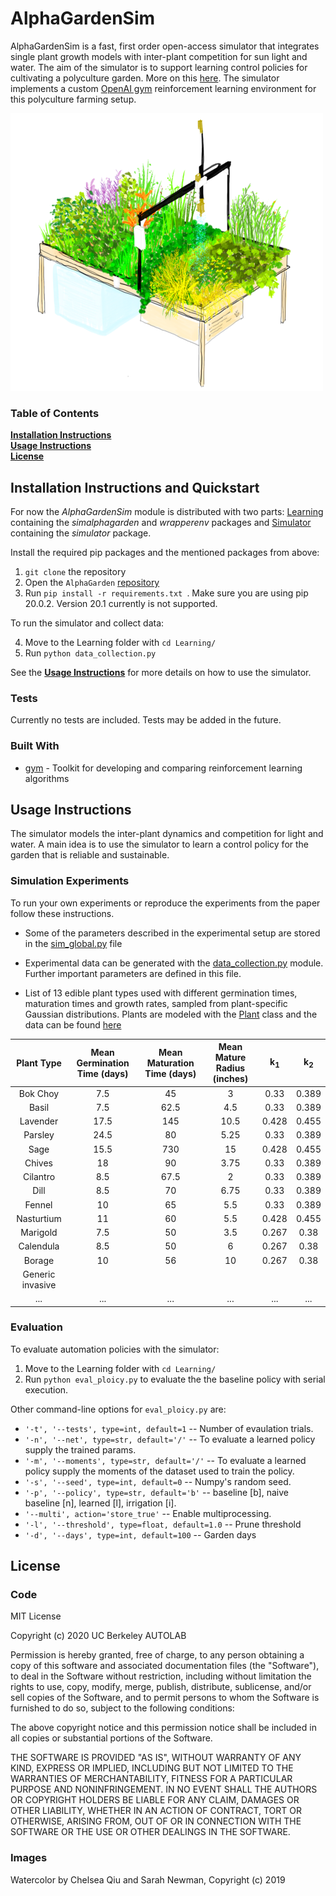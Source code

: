 # AlphaGardenSim

AlphaGardenSim is a fast, first order open-access simulator that integrates single plant growth models with inter-plant 
competition for sun light and water. The aim of the simulator is to support learning control policies for cultivating
a polyculture garden. More on this [here](http://alphagarden.org/). 
The simulator implements a custom [OpenAI gym](https://gym.openai.com/) reinforcement learning environment for this 
polyculture farming setup.

![AlphaGarden Watercolering](store-assets/watercolorAlphaGarden.png)

### Table of Contents
**[Installation Instructions](#installation-instructions)**<br>
**[Usage Instructions](#usage-instructions)**<br>
**[License](#next-steps)**<br>

## Installation Instructions and Quickstart

For now the *AlphaGardenSim* module is distributed with two parts: [Learning](https://github.com/BerkeleyAutomation/AlphaGarden/Learning) 
containing the *simalphagarden* and *wrapperenv* packages and [Simulator](https://github.com/BerkeleyAutomation/AlphaGarden/Simulator) 
containing the *simulator* package.

Install the required pip packages and the mentioned packages from above:

1. `git clone` the repository
2. Open the `AlphaGarden` [repository](https://github.com/BerkeleyAutomation/AlphaGarden/)
3. Run ```pip install -r requirements.txt ```. Make sure you are using pip 20.0.2. Version 20.1 currently is not supported.

To run the simulator and collect data:

4. Move to the Learning folder with `cd Learning/`
5. Run `python data_collection.py`

See the **[Usage Instructions](#usage-instructions)** for more details on how to use the simulator.

### Tests

Currently no tests are included. Tests may be added in the future.

### Built With

* [gym](https://gym.openai.com/) - Toolkit for developing and comparing reinforcement learning algorithms

## Usage Instructions

The simulator models the inter-plant dynamics and competition for light and water. A main idea is to use the simulator
to learn a control policy for the garden that is reliable and sustainable.

### Simulation Experiments

To run your own experiments or reproduce the experiments from the paper follow these instructions.

* Some of the parameters described in the experimental setup are stored in the [sim_global.py](AlphaGarden/Simulator/simulator/sim_globals.py) file 

* Experimental data can be generated with the [data_collection.py](AlphaGarden/Learning/data_collection.py) module. Further important parameters are defined in this file.

* List of 13 edible plant types used with different germination times, maturation times and growth rates, sampled from plant-specific Gaussian distributions.
Plants are modeled with the [Plant](AlphaGarden/Simulator/simulator/plant.py) class and the data can be found [here](AlphaGarden/Simulator/simulator/plant_presets.py)

| Plant Type       | Mean Germination Time (days)  | Mean Maturation Time (days)  | Mean Mature Radius (inches) | k<sub>1</sub> | k<sub>2</sub> |
|:----------------:|:-----------------------------:|:----------------------------:|:---------------------------:|:-------------:|:-------------:|
| Bok Choy         |7.5                            |45                            |3                            |0.33           |0.389          |
| Basil            |7.5                            |62.5                          |4.5                          |0.33           |0.389          |
| Lavender         |17.5                           |145                           |10.5                         |0.428          |0.455          |
| Parsley          |24.5                           |80                            |5.25                         |0.33           |0.389          |
| Sage             |15.5                           |730                           |15                           |0.428          |0.455          |
| Chives           |18                             |90                            |3.75                         |0.33           |0.389          |
| Cilantro         |8.5                            |67.5                          |2                            |0.33           |0.389          |
| Dill             |8.5                            |70                            |6.75                         |0.33           |0.389          |
| Fennel           |10                             |65                            |5.5                          |0.33           |0.389          |
| Nasturtium       |11                             |60                            |5.5                          |0.428          |0.455          |
| Marigold         |7.5                            |50                            |3.5                          |0.267          |0.38           |
| Calendula        |8.5                            |50                            |6                            |0.267          |0.38           |
| Borage           |10                             |56                            |10                           |0.267          |0.38           |
| Generic invasive |                               |                              |                             |               |               |
| ...              | ...                           |...                           |...                          |...            | ...           |

### Evaluation

To evaluate automation policies with the simulator:

1. Move to the Learning folder with `cd Learning/`
2. Run `python eval_ploicy.py` to evaluate the the baseline policy with serial execution.

Other command-line options for `eval_ploicy.py` are:
* `'-t', '--tests', type=int, default=1` -- Number of evaulation trials.
* `'-n', '--net', type=str, default='/'` -- To evaluate a learned policy supply the trained params.
* `'-m', '--moments', type=str, default='/'` -- To evaluate a learned policy supply the moments of the dataset used to train the policy.
* `'-s', '--seed', type=int, default=0` -- Numpy's random seed.
* `'-p', '--policy', type=str, default='b'` -- baseline [b], naive baseline [n], learned [l], irrigation [i].
* `'--multi', action='store_true'` -- Enable multiprocessing.
* `'-l', '--threshold', type=float, default=1.0` -- Prune threshold
* `'-d', '--days', type=int, default=100` -- Garden days

## License

### Code

MIT License

Copyright (c) 2020 UC Berkeley AUTOLAB

Permission is hereby granted, free of charge, to any person obtaining a copy
of this software and associated documentation files (the "Software"), to deal
in the Software without restriction, including without limitation the rights
to use, copy, modify, merge, publish, distribute, sublicense, and/or sell
copies of the Software, and to permit persons to whom the Software is
furnished to do so, subject to the following conditions:

The above copyright notice and this permission notice shall be included in all
copies or substantial portions of the Software.

THE SOFTWARE IS PROVIDED "AS IS", WITHOUT WARRANTY OF ANY KIND, EXPRESS OR
IMPLIED, INCLUDING BUT NOT LIMITED TO THE WARRANTIES OF MERCHANTABILITY,
FITNESS FOR A PARTICULAR PURPOSE AND NONINFRINGEMENT. IN NO EVENT SHALL THE
AUTHORS OR COPYRIGHT HOLDERS BE LIABLE FOR ANY CLAIM, DAMAGES OR OTHER
LIABILITY, WHETHER IN AN ACTION OF CONTRACT, TORT OR OTHERWISE, ARISING FROM,
OUT OF OR IN CONNECTION WITH THE SOFTWARE OR THE USE OR OTHER DEALINGS IN THE
SOFTWARE.

### Images
Watercolor by Chelsea Qiu and Sarah Newman, Copyright (c) 2019

